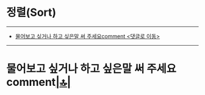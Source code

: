 # 정렬(Sort)

<hr />

- [물어보고 싶거나 하고 싶은말 써 주세요comment <댓글로 이동>](#comment)

<hr />

<h1 id="comment">물어보고 싶거나 하고 싶은말 써 주세요comment<a href="#link">|🔝|</a></h1>

<script src="https://utteranc.es/client.js" repo="YoungHaKim7/blog_comments_bot" issue-term="url"
    theme="github-light" crossorigin="anonymous" async>
</script>
